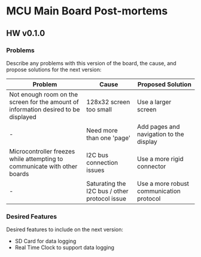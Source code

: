 # MCU Main Board Post-mortems

## HW v0.1.0

### Problems

Describe any problems with this version of the board, the cause, and propose solutions for the next version:

| Problem                                                                             | Cause                                         | Proposed Solution                        |
| ----------------------------------------------------------------------------------- | --------------------------------------------- | ---------------------------------------- |
| Not enough room on the screen for the amount of information desired to be displayed | 128x32 screen too small                       | Use a larger screen                      |
| -                                                                                   | Need more than one 'page'                     | Add pages and navigation to the display  |
| Microcontroller freezes while attempting to communicate with other boards           | I2C bus connection issues                     | Use a more rigid connector               |
| -                                                                                   | Saturating the I2C bus / other protocol issue | Use a more robust communication protocol |

### Desired Features

Desired features to include on the next version:

- SD Card for data logging
- Real Time Clock to support data logging
